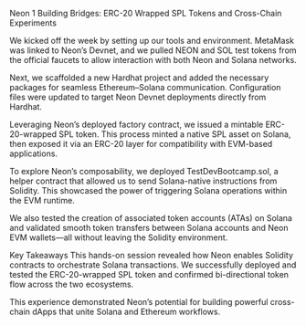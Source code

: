 Neon 1
Building Bridges: ERC-20 Wrapped SPL Tokens and Cross-Chain Experiments

We kicked off the week by setting up our tools and environment. MetaMask was linked to Neon’s Devnet, and we pulled NEON and SOL test tokens from the official faucets to allow interaction with both Neon and Solana networks.

Next, we scaffolded a new Hardhat project and added the necessary packages for seamless Ethereum–Solana communication. Configuration files were updated to target Neon Devnet deployments directly from Hardhat.

Leveraging Neon’s deployed factory contract, we issued a mintable ERC-20-wrapped SPL token. This process minted a native SPL asset on Solana, then exposed it via an ERC-20 layer for compatibility with EVM-based applications.

To explore Neon’s composability, we deployed TestDevBootcamp.sol, a helper contract that allowed us to send Solana-native instructions from Solidity. This showcased the power of triggering Solana operations within the EVM runtime.

We also tested the creation of associated token accounts (ATAs) on Solana and validated smooth token transfers between Solana accounts and Neon EVM wallets—all without leaving the Solidity environment.

Key Takeaways
This hands-on session revealed how Neon enables Solidity contracts to orchestrate Solana transactions. We successfully deployed and tested the ERC-20-wrapped SPL token and confirmed bi-directional token flow across the two ecosystems.

This experience demonstrated Neon’s potential for building powerful cross-chain dApps that unite Solana and Ethereum workflows.

